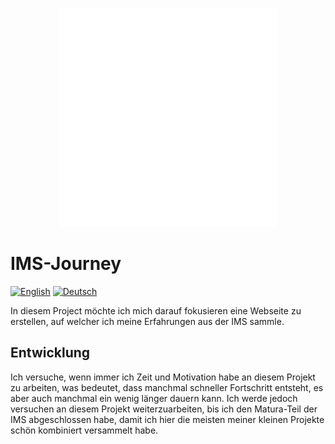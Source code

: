 <p align="center">
    <img width="350" src="assets/favicon.png">
</p>

# IMS-Journey
[![English](https://img.shields.io/badge/Language-English-blue.svg)](https://github.com/Shane-sama/IMS-Journey/blob/main/README.md)
[![Deutsch](https://img.shields.io/badge/Language-Deutsch-red.svg)](https://github.com/Shane-sama/IMS-Journey/blob/main/README.de-CH.MD)

In diesem Project möchte ich mich darauf fokusieren eine Webseite zu erstellen, auf welcher ich meine Erfahrungen aus der IMS sammle.

## Entwicklung
Ich versuche, wenn immer ich Zeit und Motivation habe an diesem Projekt zu arbeiten, was bedeutet, dass manchmal schneller Fortschritt entsteht, es aber auch manchmal ein wenig länger dauern kann. Ich werde jedoch versuchen an diesem Projekt weiterzuarbeiten, bis ich den Matura-Teil der IMS abgeschlossen habe, damit ich hier die meisten meiner kleinen Projekte schön kombiniert versammelt habe.